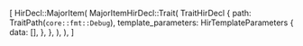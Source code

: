 [
    HirDecl::MajorItem(
        MajorItemHirDecl::Trait(
            TraitHirDecl {
                path: TraitPath(`core::fmt::Debug`),
                template_parameters: HirTemplateParameters {
                    data: [],
                },
            },
        ),
    ),
]